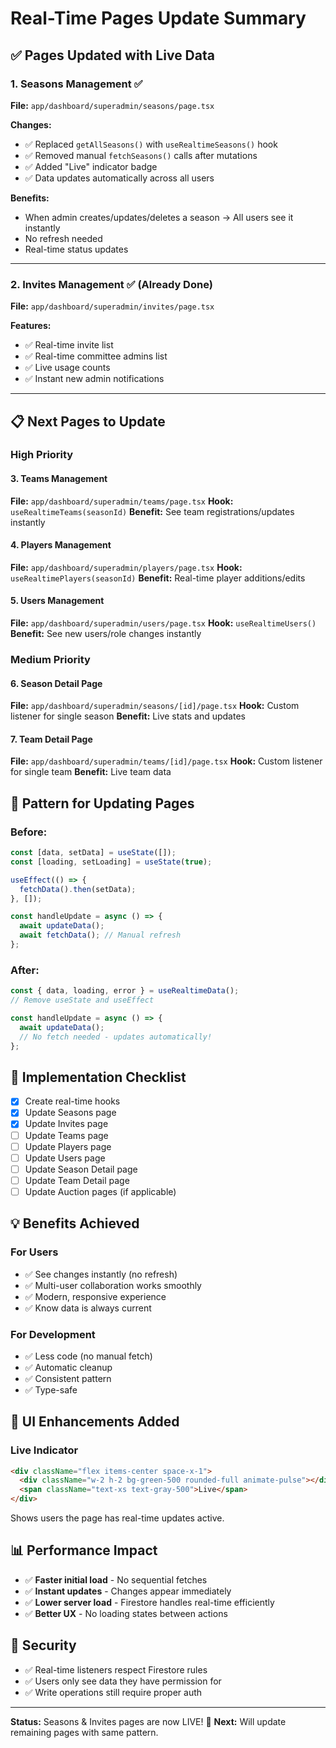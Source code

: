# Real-Time Pages Update Summary

## ✅ Pages Updated with Live Data

### 1. Seasons Management ✅
**File:** `app/dashboard/superadmin/seasons/page.tsx`

**Changes:**
- ✅ Replaced `getAllSeasons()` with `useRealtimeSeasons()` hook
- ✅ Removed manual `fetchSeasons()` calls after mutations
- ✅ Added "Live" indicator badge
- ✅ Data updates automatically across all users

**Benefits:**
- When admin creates/updates/deletes a season → All users see it instantly
- No refresh needed
- Real-time status updates

---

### 2. Invites Management ✅ (Already Done)
**File:** `app/dashboard/superadmin/invites/page.tsx`

**Features:**
- ✅ Real-time invite list
- ✅ Real-time committee admins list
- ✅ Live usage counts
- ✅ Instant new admin notifications

---

## 📋 Next Pages to Update

### High Priority

#### 3. Teams Management
**File:** `app/dashboard/superadmin/teams/page.tsx`
**Hook:** `useRealtimeTeams(seasonId)`
**Benefit:** See team registrations/updates instantly

#### 4. Players Management  
**File:** `app/dashboard/superadmin/players/page.tsx`
**Hook:** `useRealtimePlayers(seasonId)`
**Benefit:** Real-time player additions/edits

#### 5. Users Management
**File:** `app/dashboard/superadmin/users/page.tsx`
**Hook:** `useRealtimeUsers()`
**Benefit:** See new users/role changes instantly

### Medium Priority

#### 6. Season Detail Page
**File:** `app/dashboard/superadmin/seasons/[id]/page.tsx`
**Hook:** Custom listener for single season
**Benefit:** Live stats and updates

#### 7. Team Detail Page
**File:** `app/dashboard/superadmin/teams/[id]/page.tsx`
**Hook:** Custom listener for single team
**Benefit:** Live team data

## 🎯 Pattern for Updating Pages

### Before:
```typescript
const [data, setData] = useState([]);
const [loading, setLoading] = useState(true);

useEffect(() => {
  fetchData().then(setData);
}, []);

const handleUpdate = async () => {
  await updateData();
  await fetchData(); // Manual refresh
};
```

### After:
```typescript
const { data, loading, error } = useRealtimeData();
// Remove useState and useEffect

const handleUpdate = async () => {
  await updateData();
  // No fetch needed - updates automatically!
};
```

## 🚀 Implementation Checklist

- [x] Create real-time hooks
- [x] Update Seasons page
- [x] Update Invites page  
- [ ] Update Teams page
- [ ] Update Players page
- [ ] Update Users page
- [ ] Update Season Detail page
- [ ] Update Team Detail page
- [ ] Update Auction pages (if applicable)

## 💡 Benefits Achieved

### For Users
- ✅ See changes instantly (no refresh)
- ✅ Multi-user collaboration works smoothly
- ✅ Modern, responsive experience
- ✅ Know data is always current

### For Development
- ✅ Less code (no manual fetch)
- ✅ Automatic cleanup
- ✅ Consistent pattern
- ✅ Type-safe

## 🎨 UI Enhancements Added

### Live Indicator
```html
<div className="flex items-center space-x-1">
  <div className="w-2 h-2 bg-green-500 rounded-full animate-pulse"></div>
  <span className="text-xs text-gray-500">Live</span>
</div>
```

Shows users the page has real-time updates active.

## 📊 Performance Impact

- ✅ **Faster initial load** - No sequential fetches
- ✅ **Instant updates** - Changes appear immediately  
- ✅ **Lower server load** - Firestore handles real-time efficiently
- ✅ **Better UX** - No loading states between actions

## 🔐 Security

- ✅ Real-time listeners respect Firestore rules
- ✅ Users only see data they have permission for
- ✅ Write operations still require proper auth

---

**Status:** Seasons & Invites pages are now LIVE! 🔴
**Next:** Will update remaining pages with same pattern.

